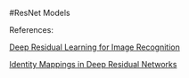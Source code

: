 #ResNet Models

References:

<a href="https://arxiv.org/abs/1512.03385">Deep Residual Learning for Image Recognition</a>

<a href="https://arxiv.org/abs/1603.05027">Identity Mappings in Deep Residual Networks</a>
